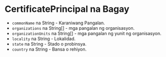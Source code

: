# CertificatePrincipal na Bagay

* `commonName` na String - Karaniwang Pangalan.
* `organizations` na String[] - mga pangalan ng organisasyon.
* `organizationUnits` na String[] - mga pangalan ng yunit ng organisasyon.
* `locality` na String - Lokalidad.
* `state` na String - Stado o probinsya.
* `country` na String - Bansa o rehiyon.
